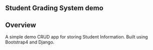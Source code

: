 ## Student Grading System demo

## Overview
A simple demo CRUD app for storing Student Information.
Built using Bootstrap4 and Django.